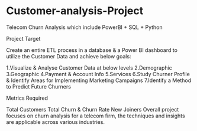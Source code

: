 # Customer-analysis-Project
Telecom Churn Analysis which include PowerBI + SQL + Python

Project Target

Create an entire ETL process in a database & a Power BI dashboard to utilize the Customer Data and achieve below goals:

1.Visualize & Analyse Customer Data at below levels
2.Demographic
3.Geographic
4.Payment & Account Info
5.Services
6.Study Churner Profile & Identify Areas for Implementing Marketing Campaigns
7.Identify a Method to Predict Future Churners

Metrics Required

Total Customers
Total Churn & Churn Rate
New Joiners
Overall project focuses on churn analysis for a telecom firm, the techniques and insights are applicable across various industries.
 

